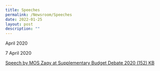```yaml
---
title: Speeches
permalink: /Newsroom/Speeches
date: 2022-01-25
layout: post
description: ""
---
```






April 2020

7 April 2020

[Speech by MOS Zaqy at Supplementary Budget Debate 2020 (152) KB](/files/Speech%20by%20MOS%20Zaqy%20at%20Supplementary%20Budget%20Debate%202020.pdf)